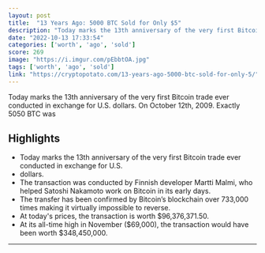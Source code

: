 ```yaml
---
layout: post
title:  "13 Years Ago: 5000 BTC Sold for Only $5"
description: "Today marks the 13th anniversary of the very first Bitcoin trade ever conducted in exchange for U.S. dollars. On October 12th, 2009. Exactly 5050 BTC was"
date: "2022-10-13 17:33:54"
categories: ['worth', 'ago', 'sold']
score: 269
image: "https://i.imgur.com/pEbbtOA.jpg"
tags: ['worth', 'ago', 'sold']
link: "https://cryptopotato.com/13-years-ago-5000-btc-sold-for-only-5/"
---
```


Today marks the 13th anniversary of the very first Bitcoin trade ever conducted in exchange for U.S. dollars. On October 12th, 2009. Exactly 5050 BTC was

## Highlights

- Today marks the 13th anniversary of the very first Bitcoin trade ever conducted in exchange for U.S.
- dollars.
- The transaction was conducted by Finnish developer Martti Malmi, who helped Satoshi Nakamoto work on Bitcoin in its early days.
- The transfer has been confirmed by Bitcoin’s blockchain over 733,000 times making it virtually impossible to reverse.
- At today's prices, the transaction is worth $96,376,371.50.
- At its all-time high in November ($69,000), the transaction would have been worth $348,450,000.

---
